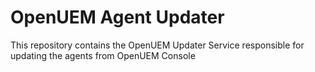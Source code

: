 # OpenUEM Agent Updater

This repository contains the OpenUEM Updater Service responsible for updating the agents from OpenUEM Console
